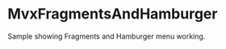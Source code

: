 MvxFragmentsAndHamburger
========================

Sample showing Fragments and Hamburger menu working.
